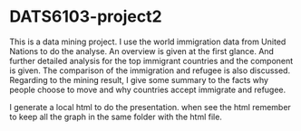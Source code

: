 # DATS6103-project2
This is a data mining project. I use the world immigration data from United Nations to do the analyse. An overview is given at the first glance. And further detailed analysis for the top immigrant countries and the component is given. The comparison of the immigration and refugee is also discussed. Regarding to the mining result, I give some summary to the facts why people choose to move and why countries accept immigrate and refugee. 

I generate a local html to do the presentation. when see the html remember to keep all the graph in the same folder with the html file. 
